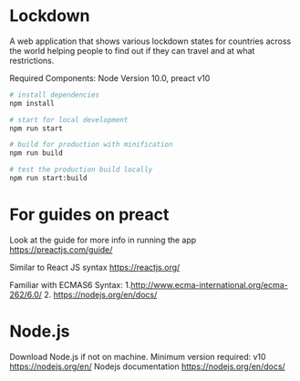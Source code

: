 # Lockdown

A web application that shows various lockdown states for countries across the world helping people to find out if they can travel and at what restrictions.

Required Components: Node Version 10.0, preact v10

```bash
# install dependencies
npm install

# start for local development
npm run start

# build for production with minification
npm run build

# test the production build locally
npm run start:build
```
# For guides on preact 
 Look at the guide for more info in running the app
 https://preactjs.com/guide/

 Similar to React JS syntax
 https://reactjs.org/

 Familiar with ECMAS6 Syntax:
 1.http://www.ecma-international.org/ecma-262/6.0/
 2. https://nodejs.org/en/docs/

# Node.js
 Download Node.js if not on 
 machine. Minimum version required: v10 
 https://nodejs.org/en/
 Nodejs documentation
 https://nodejs.org/en/docs/

